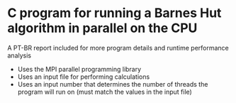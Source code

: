 # C program for running a Barnes Hut algorithm in parallel on the CPU

A PT-BR report included for more program details and runtime performance analysis

- Uses the MPI parallel programming library
- Uses an input file for performing calculations
- Uses an input number that determines the number of threads the program will run on (must match the values in the input file)
